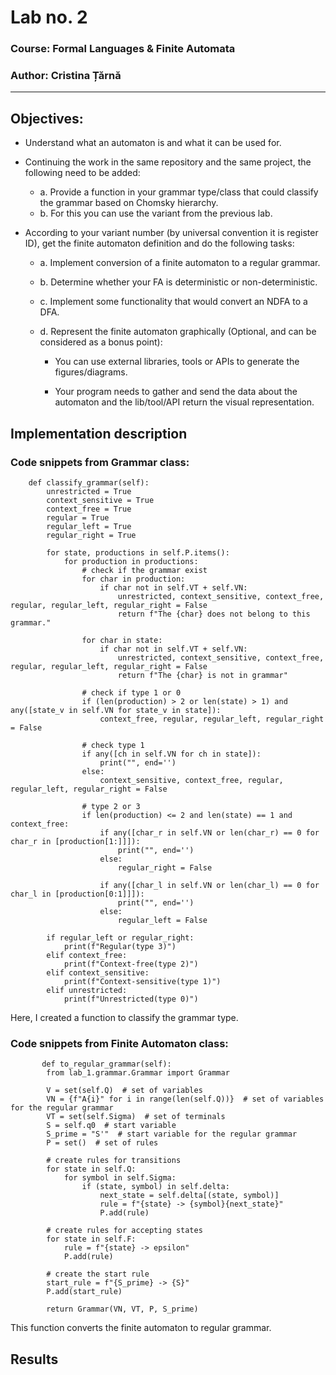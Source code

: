 # Lab no. 2

### Course: Formal Languages & Finite Automata
### Author: Cristina Țărnă

----

## Objectives:
* Understand what an automaton is and what it can be used for.

* Continuing the work in the same repository and the same project, the following need to be added: 
  * a. Provide a function in your grammar type/class that could classify the grammar based on Chomsky hierarchy.
  * b. For this you can use the variant from the previous lab.

* According to your variant number (by universal convention it is register ID), get the finite automaton definition and do the following tasks:

  * a. Implement conversion of a finite automaton to a regular grammar.

  * b. Determine whether your FA is deterministic or non-deterministic.

  * c. Implement some functionality that would convert an NDFA to a DFA.

  * d. Represent the finite automaton graphically (Optional, and can be considered as a bonus point):

    * You can use external libraries, tools or APIs to generate the figures/diagrams.

    * Your program needs to gather and send the data about the automaton and the lib/tool/API return the visual representation.




## Implementation description

### Code snippets from Grammar class:

```
    def classify_grammar(self):
        unrestricted = True
        context_sensitive = True
        context_free = True
        regular = True
        regular_left = True
        regular_right = True

        for state, productions in self.P.items():
            for production in productions:
                # check if the grammar exist
                for char in production:
                    if char not in self.VT + self.VN:
                        unrestricted, context_sensitive, context_free, regular, regular_left, regular_right = False
                        return f"The {char} does not belong to this grammar."

                for char in state:
                    if char not in self.VT + self.VN:
                        unrestricted, context_sensitive, context_free, regular, regular_left, regular_right = False
                        return f"The {char} is not in grammar"

                # check if type 1 or 0
                if (len(production) > 2 or len(state) > 1) and any([state_v in self.VN for state_v in state]):
                    context_free, regular, regular_left, regular_right = False

                # check type 1
                if any([ch in self.VN for ch in state]):
                    print("", end='')
                else:
                    context_sensitive, context_free, regular, regular_left, regular_right = False

                # type 2 or 3
                if len(production) <= 2 and len(state) == 1 and context_free:
                    if any([char_r in self.VN or len(char_r) == 0 for char_r in [production[1:]]]):
                        print("", end='')
                    else:
                        regular_right = False

                    if any([char_l in self.VN or len(char_l) == 0 for char_l in [production[0:1]]]):
                        print("", end='')
                    else:
                        regular_left = False

        if regular_left or regular_right:
            print(f"Regular(type 3)")
        elif context_free:
            print(f"Context-free(type 2)")
        elif context_sensitive:
            print(f"Context-sensitive(type 1)")
        elif unrestricted:
            print(f"Unrestricted(type 0)")
```
Here, I created a function to classify the grammar type.

### Code snippets from Finite Automaton class:

```
       def to_regular_grammar(self):
        from lab_1.grammar.Grammar import Grammar

        V = set(self.Q)  # set of variables
        VN = {f"A{i}" for i in range(len(self.Q))}  # set of variables for the regular grammar
        VT = set(self.Sigma)  # set of terminals
        S = self.q0  # start variable
        S_prime = "S'"  # start variable for the regular grammar
        P = set()  # set of rules

        # create rules for transitions
        for state in self.Q:
            for symbol in self.Sigma:
                if (state, symbol) in self.delta:
                    next_state = self.delta[(state, symbol)]
                    rule = f"{state} -> {symbol}{next_state}"
                    P.add(rule)

        # create rules for accepting states
        for state in self.F:
            rule = f"{state} -> epsilon"
            P.add(rule)

        # create the start rule
        start_rule = f"{S_prime} -> {S}"
        P.add(start_rule)

        return Grammar(VN, VT, P, S_prime)
```
This function converts the finite automaton to regular grammar.


## Results

